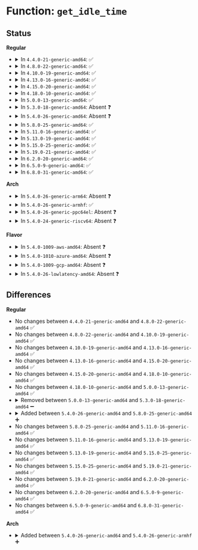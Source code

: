 # Function: <code>get_idle_time</code>

## Status
<b>Regular</b>
<ul>
<li>
<details>
<summary>In <code>4.4.0-21-generic-amd64</code>: ✅</summary>

```c
u64 get_idle_time(int cpu)
```

```json
{
  "name": "get_idle_time",
  "collision_type": "Unique Static",
  "inline_type": "No",
  "funcs": [
    {
      "addr": 18446744071581477872,
      "name": "get_idle_time",
      "external": false,
      "loc": "fs/proc/stat.c:46",
      "file": "fs/proc/stat.c",
      "inline": "seen, unknown",
      "caller_inline": [],
      "caller_func": [
        "fs/proc/stat.c:show_stat",
        "fs/proc/stat.c:show_stat"
      ]
    }
  ],
  "symbols": [
    {
      "addr": 18446744071581477872,
      "name": "get_idle_time",
      "section": ".text",
      "bind": "STB_LOCAL",
      "size": 88
    }
  ]
}
```
</details>
</li>
<li>
<details>
<summary>In <code>4.8.0-22-generic-amd64</code>: ✅</summary>

```c
u64 get_idle_time(int cpu)
```

```json
{
  "name": "get_idle_time",
  "collision_type": "Unique Static",
  "inline_type": "No",
  "funcs": [
    {
      "addr": 18446744071581662320,
      "name": "get_idle_time",
      "external": false,
      "loc": "fs/proc/stat.c:46",
      "file": "fs/proc/stat.c",
      "inline": "seen, unknown",
      "caller_inline": [],
      "caller_func": [
        "fs/proc/stat.c:show_stat",
        "fs/proc/stat.c:show_stat"
      ]
    }
  ],
  "symbols": [
    {
      "addr": 18446744071581662320,
      "name": "get_idle_time",
      "section": ".text",
      "bind": "STB_LOCAL",
      "size": 81
    }
  ]
}
```
</details>
</li>
<li>
<details>
<summary>In <code>4.10.0-19-generic-amd64</code>: ✅</summary>

```c
u64 get_idle_time(int cpu)
```

```json
{
  "name": "get_idle_time",
  "collision_type": "Unique Static",
  "inline_type": "No",
  "funcs": [
    {
      "addr": 18446744071581750832,
      "name": "get_idle_time",
      "external": false,
      "loc": "fs/proc/stat.c:46",
      "file": "fs/proc/stat.c",
      "inline": "seen, unknown",
      "caller_inline": [],
      "caller_func": [
        "fs/proc/stat.c:show_stat",
        "fs/proc/stat.c:show_stat"
      ]
    }
  ],
  "symbols": [
    {
      "addr": 18446744071581750832,
      "name": "get_idle_time",
      "section": ".text",
      "bind": "STB_LOCAL",
      "size": 81
    }
  ]
}
```
</details>
</li>
<li>
<details>
<summary>In <code>4.13.0-16-generic-amd64</code>: ✅</summary>

```c
u64 get_idle_time(int cpu)
```

```json
{
  "name": "get_idle_time",
  "collision_type": "Unique Static",
  "inline_type": "No",
  "funcs": [
    {
      "addr": 18446744071581804656,
      "name": "get_idle_time",
      "external": false,
      "loc": "fs/proc/stat.c:47",
      "file": "fs/proc/stat.c",
      "inline": "seen, unknown",
      "caller_inline": [],
      "caller_func": [
        "fs/proc/stat.c:show_stat",
        "fs/proc/stat.c:show_stat"
      ]
    }
  ],
  "symbols": [
    {
      "addr": 18446744071581804656,
      "name": "get_idle_time",
      "section": ".text",
      "bind": "STB_LOCAL",
      "size": 76
    }
  ]
}
```
</details>
</li>
<li>
<details>
<summary>In <code>4.15.0-20-generic-amd64</code>: ✅</summary>

```c
u64 get_idle_time(int cpu)
```

```json
{
  "name": "get_idle_time",
  "collision_type": "Unique Static",
  "inline_type": "No",
  "funcs": [
    {
      "addr": 18446744071581954224,
      "name": "get_idle_time",
      "external": false,
      "loc": "fs/proc/stat.c:48",
      "file": "fs/proc/stat.c",
      "inline": "seen, unknown",
      "caller_inline": [],
      "caller_func": [
        "fs/proc/stat.c:show_stat",
        "fs/proc/stat.c:show_stat"
      ]
    }
  ],
  "symbols": [
    {
      "addr": 18446744071581954224,
      "name": "get_idle_time",
      "section": ".text",
      "bind": "STB_LOCAL",
      "size": 76
    }
  ]
}
```
</details>
</li>
<li>
<details>
<summary>In <code>4.18.0-10-generic-amd64</code>: ✅</summary>

```c
u64 get_idle_time(int cpu)
```

```json
{
  "name": "get_idle_time",
  "collision_type": "Unique Static",
  "inline_type": "No",
  "funcs": [
    {
      "addr": 18446744071582139472,
      "name": "get_idle_time",
      "external": false,
      "loc": "fs/proc/stat.c:48",
      "file": "fs/proc/stat.c",
      "inline": "seen, unknown",
      "caller_inline": [],
      "caller_func": [
        "fs/proc/stat.c:show_stat",
        "fs/proc/stat.c:show_stat"
      ]
    }
  ],
  "symbols": [
    {
      "addr": 18446744071582139472,
      "name": "get_idle_time",
      "section": ".text",
      "bind": "STB_LOCAL",
      "size": 76
    }
  ]
}
```
</details>
</li>
<li>
<details>
<summary>In <code>5.0.0-13-generic-amd64</code>: ✅</summary>

```c
u64 get_idle_time(int cpu)
```

```json
{
  "name": "get_idle_time",
  "collision_type": "Unique Static",
  "inline_type": "No",
  "funcs": [
    {
      "addr": 18446744071582234096,
      "name": "get_idle_time",
      "external": false,
      "loc": "fs/proc/stat.c:48",
      "file": "fs/proc/stat.c",
      "inline": "seen, unknown",
      "caller_inline": [],
      "caller_func": [
        "fs/proc/stat.c:show_stat",
        "fs/proc/stat.c:show_stat"
      ]
    }
  ],
  "symbols": [
    {
      "addr": 18446744071582234096,
      "name": "get_idle_time",
      "section": ".text",
      "bind": "STB_LOCAL",
      "size": 76
    }
  ]
}
```
</details>
</li>
<li>
<details>
<summary>In <code>5.3.0-18-generic-amd64</code>: Absent ❓</summary>

```json
{
  "name": "get_idle_time",
  "collision_type": "Unique Static",
  "inline_type": "Selective",
  "funcs": [
    {
      "addr": 18446744071582398384,
      "name": "get_idle_time",
      "external": false,
      "loc": "fs/proc/stat.c:48",
      "file": "fs/proc/stat.c",
      "inline": "not declared, inlined",
      "caller_inline": [],
      "caller_func": [
        "fs/proc/stat.c:show_stat",
        "fs/proc/stat.c:show_stat"
      ]
    }
  ],
  "symbols": [
    {
      "addr": 18446744071582398384,
      "name": "get_idle_time.isra.0",
      "section": ".text",
      "bind": "STB_LOCAL",
      "size": 57
    }
  ]
}
```
</details>
</li>
<li>
<details>
<summary>In <code>5.4.0-26-generic-amd64</code>: Absent ❓</summary>

```json
{
  "name": "get_idle_time",
  "collision_type": "Unique Static",
  "inline_type": "Selective",
  "funcs": [
    {
      "addr": 18446744071582497424,
      "name": "get_idle_time",
      "external": false,
      "loc": "fs/proc/stat.c:48",
      "file": "fs/proc/stat.c",
      "inline": "not declared, inlined",
      "caller_inline": [],
      "caller_func": [
        "fs/proc/stat.c:show_stat",
        "fs/proc/stat.c:show_stat"
      ]
    }
  ],
  "symbols": [
    {
      "addr": 18446744071582497424,
      "name": "get_idle_time.isra.0",
      "section": ".text",
      "bind": "STB_LOCAL",
      "size": 57
    }
  ]
}
```
</details>
</li>
<li>
<details>
<summary>In <code>5.8.0-25-generic-amd64</code>: ✅</summary>

```c
u64 get_idle_time(struct kernel_cpustat * kcs, int cpu)
```

```json
{
  "name": "get_idle_time",
  "collision_type": "Unique Static",
  "inline_type": "No",
  "funcs": [
    {
      "addr": 18446744071582798336,
      "name": "get_idle_time",
      "external": false,
      "loc": "fs/proc/stat.c:48",
      "file": "fs/proc/stat.c",
      "inline": "seen, unknown",
      "caller_inline": [],
      "caller_func": [
        "fs/proc/stat.c:show_stat",
        "fs/proc/stat.c:show_stat"
      ]
    }
  ],
  "symbols": [
    {
      "addr": 18446744071582798336,
      "name": "get_idle_time",
      "section": ".text",
      "bind": "STB_LOCAL",
      "size": 64
    }
  ]
}
```
</details>
</li>
<li>
<details>
<summary>In <code>5.11.0-16-generic-amd64</code>: ✅</summary>

```c
u64 get_idle_time(struct kernel_cpustat * kcs, int cpu)
```

```json
{
  "name": "get_idle_time",
  "collision_type": "Unique Static",
  "inline_type": "No",
  "funcs": [
    {
      "addr": 18446744071582871888,
      "name": "get_idle_time",
      "external": false,
      "loc": "fs/proc/stat.c:49",
      "file": "fs/proc/stat.c",
      "inline": "seen, unknown",
      "caller_inline": [],
      "caller_func": [
        "fs/proc/stat.c:show_stat",
        "fs/proc/stat.c:show_stat"
      ]
    }
  ],
  "symbols": [
    {
      "addr": 18446744071582871888,
      "name": "get_idle_time",
      "section": ".text",
      "bind": "STB_LOCAL",
      "size": 64
    }
  ]
}
```
</details>
</li>
<li>
<details>
<summary>In <code>5.13.0-19-generic-amd64</code>: ✅</summary>

```c
u64 get_idle_time(struct kernel_cpustat * kcs, int cpu)
```

```json
{
  "name": "get_idle_time",
  "collision_type": "Unique Static",
  "inline_type": "No",
  "funcs": [
    {
      "addr": 18446744071582900336,
      "name": "get_idle_time",
      "external": false,
      "loc": "fs/proc/stat.c:49",
      "file": "fs/proc/stat.c",
      "inline": "seen, unknown",
      "caller_inline": [],
      "caller_func": [
        "fs/proc/stat.c:show_stat",
        "fs/proc/stat.c:show_stat"
      ]
    }
  ],
  "symbols": [
    {
      "addr": 18446744071582900336,
      "name": "get_idle_time",
      "section": ".text",
      "bind": "STB_LOCAL",
      "size": 64
    }
  ]
}
```
</details>
</li>
<li>
<details>
<summary>In <code>5.15.0-25-generic-amd64</code>: ✅</summary>

```c
u64 get_idle_time(struct kernel_cpustat * kcs, int cpu)
```

```json
{
  "name": "get_idle_time",
  "collision_type": "Unique Global",
  "inline_type": "No",
  "funcs": [
    {
      "addr": 18446744071583234192,
      "name": "get_idle_time",
      "external": true,
      "loc": "fs/proc/stat.c:49",
      "file": "fs/proc/stat.c",
      "inline": "seen, unknown",
      "caller_inline": [],
      "caller_func": [
        "fs/proc/stat.c:show_stat",
        "fs/proc/stat.c:show_stat",
        "fs/proc/uptime.c:uptime_proc_show"
      ]
    }
  ],
  "symbols": [
    {
      "addr": 18446744071583234192,
      "name": "get_idle_time",
      "section": ".text",
      "bind": "STB_GLOBAL",
      "size": 64
    }
  ]
}
```
</details>
</li>
<li>
<details>
<summary>In <code>5.19.0-21-generic-amd64</code>: ✅</summary>

```c
u64 get_idle_time(struct kernel_cpustat * kcs, int cpu)
```

```json
{
  "name": "get_idle_time",
  "collision_type": "Unique Global",
  "inline_type": "No",
  "funcs": [
    {
      "addr": 18446744071583732960,
      "name": "get_idle_time",
      "external": true,
      "loc": "fs/proc/stat.c:49",
      "file": "fs/proc/stat.c",
      "inline": "seen, unknown",
      "caller_inline": [],
      "caller_func": [
        "fs/proc/stat.c:show_stat",
        "fs/proc/stat.c:show_stat",
        "fs/proc/uptime.c:uptime_proc_show"
      ]
    }
  ],
  "symbols": [
    {
      "addr": 18446744071583732960,
      "name": "get_idle_time",
      "section": ".text",
      "bind": "STB_GLOBAL",
      "size": 80
    }
  ]
}
```
</details>
</li>
<li>
<details>
<summary>In <code>6.2.0-20-generic-amd64</code>: ✅</summary>

```c
u64 get_idle_time(struct kernel_cpustat * kcs, int cpu)
```

```json
{
  "name": "get_idle_time",
  "collision_type": "Unique Global",
  "inline_type": "No",
  "funcs": [
    {
      "addr": 18446744071584346048,
      "name": "get_idle_time",
      "external": true,
      "loc": "fs/proc/stat.c:49",
      "file": "fs/proc/stat.c",
      "inline": "seen, unknown",
      "caller_inline": [],
      "caller_func": [
        "fs/proc/stat.c:show_stat",
        "fs/proc/stat.c:show_stat",
        "fs/proc/uptime.c:uptime_proc_show"
      ]
    }
  ],
  "symbols": [
    {
      "addr": 18446744071584346048,
      "name": "get_idle_time",
      "section": ".text",
      "bind": "STB_GLOBAL",
      "size": 80
    }
  ]
}
```
</details>
</li>
<li>
<details>
<summary>In <code>6.5.0-9-generic-amd64</code>: ✅</summary>

```c
u64 get_idle_time(struct kernel_cpustat * kcs, int cpu)
```

```json
{
  "name": "get_idle_time",
  "collision_type": "Unique Global",
  "inline_type": "No",
  "funcs": [
    {
      "addr": 18446744071584576272,
      "name": "get_idle_time",
      "external": true,
      "loc": "fs/proc/stat.c:25",
      "file": "fs/proc/stat.c",
      "inline": "seen, unknown",
      "caller_inline": [],
      "caller_func": [
        "fs/proc/stat.c:show_stat",
        "fs/proc/stat.c:show_stat",
        "fs/proc/uptime.c:uptime_proc_show"
      ]
    }
  ],
  "symbols": [
    {
      "addr": 18446744071584576272,
      "name": "get_idle_time",
      "section": ".text",
      "bind": "STB_GLOBAL",
      "size": 80
    }
  ]
}
```
</details>
</li>
<li>
<details>
<summary>In <code>6.8.0-31-generic-amd64</code>: ✅</summary>

```c
u64 get_idle_time(struct kernel_cpustat * kcs, int cpu)
```

```json
{
  "name": "get_idle_time",
  "collision_type": "Unique Global",
  "inline_type": "No",
  "funcs": [
    {
      "addr": 18446744071584807968,
      "name": "get_idle_time",
      "external": true,
      "loc": "fs/proc/stat.c:25",
      "file": "fs/proc/stat.c",
      "inline": "seen, unknown",
      "caller_inline": [],
      "caller_func": [
        "fs/proc/stat.c:show_stat",
        "fs/proc/stat.c:show_stat",
        "fs/proc/uptime.c:uptime_proc_show"
      ]
    }
  ],
  "symbols": [
    {
      "addr": 18446744071584807968,
      "name": "get_idle_time",
      "section": ".text",
      "bind": "STB_GLOBAL",
      "size": 80
    }
  ]
}
```
</details>
</li>
</ul>
<b>Arch</b>
<ul>
<li>
<details>
<summary>In <code>5.4.0-26-generic-arm64</code>: Absent ❓</summary>

```json
{
  "name": "get_idle_time",
  "collision_type": "Unique Static",
  "inline_type": "Selective",
  "funcs": [
    {
      "addr": 18446603336494121480,
      "name": "get_idle_time",
      "external": false,
      "loc": "fs/proc/stat.c:48",
      "file": "fs/proc/stat.c",
      "inline": "not declared, inlined",
      "caller_inline": [],
      "caller_func": [
        "fs/proc/stat.c:show_stat",
        "fs/proc/stat.c:show_stat"
      ]
    }
  ],
  "symbols": [
    {
      "addr": 18446603336494121480,
      "name": "get_idle_time.isra.0",
      "section": ".text",
      "bind": "STB_LOCAL",
      "size": 132
    }
  ]
}
```
</details>
</li>
<li>
<details>
<summary>In <code>5.4.0-26-generic-armhf</code>: ✅</summary>

```c
u64 get_idle_time(struct kernel_cpustat * kcs, int cpu)
```

```json
{
  "name": "get_idle_time",
  "collision_type": "Unique Static",
  "inline_type": "No",
  "funcs": [
    {
      "addr": 3227570276,
      "name": "get_idle_time",
      "external": false,
      "loc": "fs/proc/stat.c:48",
      "file": "fs/proc/stat.c",
      "inline": "seen, unknown",
      "caller_inline": [],
      "caller_func": [
        "fs/proc/stat.c:show_stat",
        "fs/proc/stat.c:show_stat"
      ]
    }
  ],
  "symbols": [
    {
      "addr": 3227570276,
      "name": "get_idle_time",
      "section": ".text",
      "bind": "STB_LOCAL",
      "size": 180
    }
  ]
}
```
</details>
</li>
<li>
<details>
<summary>In <code>5.4.0-26-generic-ppc64el</code>: Absent ❓</summary>

```json
{
  "name": "get_idle_time",
  "collision_type": "Unique Static",
  "inline_type": "Selective",
  "funcs": [
    {
      "addr": 13835058055287793424,
      "name": "get_idle_time",
      "external": false,
      "loc": "fs/proc/stat.c:48",
      "file": "fs/proc/stat.c",
      "inline": "not declared, inlined",
      "caller_inline": [],
      "caller_func": [
        "fs/proc/stat.c:show_stat",
        "fs/proc/stat.c:show_stat"
      ]
    }
  ],
  "symbols": [
    {
      "addr": 13835058055287793424,
      "name": "get_idle_time.isra.0",
      "section": ".text",
      "bind": "STB_LOCAL",
      "size": 172
    }
  ]
}
```
</details>
</li>
<li>
<details>
<summary>In <code>5.4.0-24-generic-riscv64</code>: Absent ❓</summary>

```json
{
  "name": "get_idle_time",
  "collision_type": "Unique Static",
  "inline_type": "Selective",
  "funcs": [
    {
      "addr": 18446743936273603996,
      "name": "get_idle_time",
      "external": false,
      "loc": "fs/proc/stat.c:48",
      "file": "fs/proc/stat.c",
      "inline": "not declared, inlined",
      "caller_inline": [],
      "caller_func": [
        "fs/proc/stat.c:show_stat",
        "fs/proc/stat.c:show_stat"
      ]
    }
  ],
  "symbols": [
    {
      "addr": 18446743936273603996,
      "name": "get_idle_time.isra.0",
      "section": ".text",
      "bind": "STB_LOCAL",
      "size": 116
    }
  ]
}
```
</details>
</li>
</ul>
<b>Flavor</b>
<ul>
<li>
<details>
<summary>In <code>5.4.0-1009-aws-amd64</code>: Absent ❓</summary>

```json
{
  "name": "get_idle_time",
  "collision_type": "Unique Static",
  "inline_type": "Selective",
  "funcs": [
    {
      "addr": 18446744071582466160,
      "name": "get_idle_time",
      "external": false,
      "loc": "fs/proc/stat.c:48",
      "file": "fs/proc/stat.c",
      "inline": "not declared, inlined",
      "caller_inline": [],
      "caller_func": [
        "fs/proc/stat.c:show_stat",
        "fs/proc/stat.c:show_stat"
      ]
    }
  ],
  "symbols": [
    {
      "addr": 18446744071582466160,
      "name": "get_idle_time.isra.0",
      "section": ".text",
      "bind": "STB_LOCAL",
      "size": 57
    }
  ]
}
```
</details>
</li>
<li>
<details>
<summary>In <code>5.4.0-1010-azure-amd64</code>: Absent ❓</summary>

```json
{
  "name": "get_idle_time",
  "collision_type": "Unique Static",
  "inline_type": "Selective",
  "funcs": [
    {
      "addr": 18446744071582403392,
      "name": "get_idle_time",
      "external": false,
      "loc": "fs/proc/stat.c:48",
      "file": "fs/proc/stat.c",
      "inline": "not declared, inlined",
      "caller_inline": [],
      "caller_func": [
        "fs/proc/stat.c:show_stat",
        "fs/proc/stat.c:show_stat"
      ]
    }
  ],
  "symbols": [
    {
      "addr": 18446744071582403392,
      "name": "get_idle_time.isra.0",
      "section": ".text",
      "bind": "STB_LOCAL",
      "size": 57
    }
  ]
}
```
</details>
</li>
<li>
<details>
<summary>In <code>5.4.0-1009-gcp-amd64</code>: Absent ❓</summary>

```json
{
  "name": "get_idle_time",
  "collision_type": "Unique Static",
  "inline_type": "Selective",
  "funcs": [
    {
      "addr": 18446744071582456640,
      "name": "get_idle_time",
      "external": false,
      "loc": "fs/proc/stat.c:48",
      "file": "fs/proc/stat.c",
      "inline": "not declared, inlined",
      "caller_inline": [],
      "caller_func": [
        "fs/proc/stat.c:show_stat",
        "fs/proc/stat.c:show_stat"
      ]
    }
  ],
  "symbols": [
    {
      "addr": 18446744071582456640,
      "name": "get_idle_time.isra.0",
      "section": ".text",
      "bind": "STB_LOCAL",
      "size": 57
    }
  ]
}
```
</details>
</li>
<li>
<details>
<summary>In <code>5.4.0-26-lowlatency-amd64</code>: Absent ❓</summary>

```json
{
  "name": "get_idle_time",
  "collision_type": "Unique Static",
  "inline_type": "Selective",
  "funcs": [
    {
      "addr": 18446744071582536992,
      "name": "get_idle_time",
      "external": false,
      "loc": "fs/proc/stat.c:48",
      "file": "fs/proc/stat.c",
      "inline": "not declared, inlined",
      "caller_inline": [],
      "caller_func": [
        "fs/proc/stat.c:show_stat",
        "fs/proc/stat.c:show_stat"
      ]
    }
  ],
  "symbols": [
    {
      "addr": 18446744071582536992,
      "name": "get_idle_time.isra.0",
      "section": ".text",
      "bind": "STB_LOCAL",
      "size": 57
    }
  ]
}
```
</details>
</li>
</ul>

## Differences
<b>Regular</b>
<ul>
<li>
No changes between <code>4.4.0-21-generic-amd64</code> and <code>4.8.0-22-generic-amd64</code> ✅
</li>
<li>
No changes between <code>4.8.0-22-generic-amd64</code> and <code>4.10.0-19-generic-amd64</code> ✅
</li>
<li>
No changes between <code>4.10.0-19-generic-amd64</code> and <code>4.13.0-16-generic-amd64</code> ✅
</li>
<li>
No changes between <code>4.13.0-16-generic-amd64</code> and <code>4.15.0-20-generic-amd64</code> ✅
</li>
<li>
No changes between <code>4.15.0-20-generic-amd64</code> and <code>4.18.0-10-generic-amd64</code> ✅
</li>
<li>
No changes between <code>4.18.0-10-generic-amd64</code> and <code>5.0.0-13-generic-amd64</code> ✅
</li>
<li>
<details>
<summary>Removed between <code>5.0.0-13-generic-amd64</code> and <code>5.3.0-18-generic-amd64</code> ➖</summary>

```c
u64 get_idle_time(int cpu)
```
</details>
</li>
<li>
<details>
<summary>Added between <code>5.4.0-26-generic-amd64</code> and <code>5.8.0-25-generic-amd64</code> ➕</summary>

```c
u64 get_idle_time(struct kernel_cpustat * kcs, int cpu)
```
</details>
</li>
<li>
No changes between <code>5.8.0-25-generic-amd64</code> and <code>5.11.0-16-generic-amd64</code> ✅
</li>
<li>
No changes between <code>5.11.0-16-generic-amd64</code> and <code>5.13.0-19-generic-amd64</code> ✅
</li>
<li>
No changes between <code>5.13.0-19-generic-amd64</code> and <code>5.15.0-25-generic-amd64</code> ✅
</li>
<li>
No changes between <code>5.15.0-25-generic-amd64</code> and <code>5.19.0-21-generic-amd64</code> ✅
</li>
<li>
No changes between <code>5.19.0-21-generic-amd64</code> and <code>6.2.0-20-generic-amd64</code> ✅
</li>
<li>
No changes between <code>6.2.0-20-generic-amd64</code> and <code>6.5.0-9-generic-amd64</code> ✅
</li>
<li>
No changes between <code>6.5.0-9-generic-amd64</code> and <code>6.8.0-31-generic-amd64</code> ✅
</li>
</ul>
<b>Arch</b>
<ul>
<li>
<details>
<summary>Added between <code>5.4.0-26-generic-amd64</code> and <code>5.4.0-26-generic-armhf</code> ➕</summary>

```c
u64 get_idle_time(struct kernel_cpustat * kcs, int cpu)
```
</details>
</li>
</ul>
